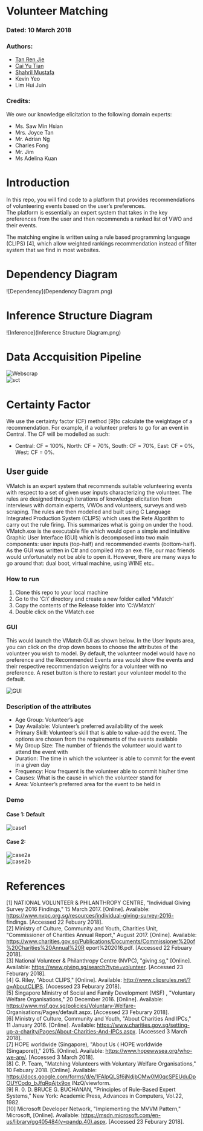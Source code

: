 # Volunteer Matching
### Dated: 10 March 2018
### Authors:
- [Tan Ren Jie](https://github.com/notha99y/)
- [Cai Yu Tian](https://github.com/Yutian-KE)
- [Shahril Mustafa](https://github.com/RefShah)
- Kevin Yeo
- Lim Hui Juin

### Credits:
We owe our knowledge elicitation to the following domain experts:
- Ms. Saw Min Hsian
- Mrs. Joyce Tan
- Mr. Adrian Ng
- Charles Fong
- Mr. Jim
- Ms Adelina Kuan

# Introduction
In this repo, you will find code to a platform that provides recommendations of volunteering events
based on the user’s preferences. <br>
The platform is essentially an expert system that takes in the key preferences from the user
and then recommends a ranked list of VWO and their events. <br>

The matching engine is written using a rule based programming language (CLIPS) [4], which allow weighted
rankings recommendation instead of filter system that we find in most websites.

# Dependency Diagram
![Dependency](Dependency Diagram.png)

# Inference Structure Diagram
![Inference](Inference Structure Diagram.png)

# Data Accquisition Pipeline
![Webscrap](Webscrapping.png) <br>
![sct](scrapcleantransform.png)


# Certainty Factor
We use the certainty factor (CF) method [9]to calculate the weightage of a recommendation.
For example, if a volunteer prefers to go for an event in Central. The CF will be modelled as such:
- Central: CF = 100%, North: CF = 70%, South: CF = 70%, East: CF = 0%, West: CF = 0%.


## User guide
VMatch is an expert system that recommends suitable volunteering events with respect to a set of given user
inputs characterizing the volunteer. The rules are designed through iterations of knowledge elicitation from
interviews with domain experts, VWOs and volunteers, surveys and web scraping. The rules are then modelled
and built using C Language Integrated Production System (CLIPS) which uses the Rete Algorithm to carry out
the rule firing. This summarizes what is going on under the hood. VMatch.exe is the executable file which
would open a simple and intuitive Graphic User Interface (GUI) which is decomposed into two main
components: user inputs (top-half) and recommended events (bottom-half). As the GUI was written in C#
and compiled into an exe. file, our mac friends would unfortunately not be able to open it. However, there are
many ways to go around that: dual boot, virtual machine, using WINE etc..

### How to run
1. Clone this repo to your local machine
2. Go to the ‘C:\’ directory and create a new folder called ‘VMatch’
3. Copy the contents of the Release folder into ‘C:\VMatch’
4. Double click on the VMatch.exe

### GUI
This would launch the VMatch GUI as shown below. In the User Inputs area, you can click on
the drop down boxes to choose the attributes of the volunteer you wish to model. By default, the volunteer
model would have no preference and the Recommended Events area would show the events and their
respective recommendation weights for a volunteer with no preference. A reset button is there to restart
your volunteer model to the default.

![GUI](GUI.png)

### Description of the attributes
- Age Group: Volunteer’s age
- Day Available: Volunteer’s preferred availability of the week
- Primary Skill: Volunteer’s skill that is able to value-add the event. The options are chosen from the
requirements of the events available
- My Group Size: The number of friends the volunteer would want to attend the event with
- Duration: The time in which the volunteer is able to commit for the event in a given day
- Frequency: How frequent is the volunteer able to commit his/her time
- Causes: What is the cause in which the volunteer stand for
- Area: Volunteer’s preferred area for the event to be held in

### Demo
#### Case 1: Default
![case1](case1.JPG)
#### Case 2:
![case2a](case2a.JPG) <br>
![case2b](case2b.JPG)

# References
[1] NATIONAL VOLUNTEER & PHILANTHROPY CENTRE, "Individual Giving Survey 2016 Findings,"
15 March 2017. [Online]. Available: https://www.nvpc.org.sg/resources/individual-giving-survey-2016-
findings. [Accessed 22 Febuary 2018]. <br>
[2] Ministry of Culture, Community and Youth, Charities Unit, "Commissioner of Charities Annual Report,"
August 2017. [Online]. Available:
https://www.charities.gov.sg/Publications/Documents/Commissioner%20of%20Charities%20Annual%20R
eport%202016.pdf. [Accessed 22 Febuary 2018]. <br>
[3] National Volunteer & Philanthropy Centre (NVPC), "giving.sg," [Online]. Available:
https://www.giving.sg/search?type=volunteer. [Accessed 23 Feburary 2018]. <br>
[4] G. Riley, "About CLIPS," [Online]. Available: http://www.clipsrules.net/?q=AboutCLIPS. [Accessed 23
Feburary 2018]. <br>
[5] Singapore Ministry of Social and Family Development (MSF) , "Voluntary Welfare Organisations," 20
December 2016. [Online]. Available: https://www.msf.gov.sg/policies/Voluntary-Welfare-
Organisations/Pages/default.aspx. [Accessed 23 Feburary 2018]. <br>
[6] Ministry of Culture, Community and Youth, "About Charities And IPCs," 11 January 2016. [Online].
Available: https://www.charities.gov.sg/setting-up-a-charity/Pages/About-Charities-And-IPCs.aspx.
[Accessed 3 March 2018]. <br>
[7] HOPE worldwide (Singapore), "About Us ( HOPE worldwide (Singapore))," 2015. [Online]. Available:
https://www.hopewwsea.org/who-we-are/. [Accessed 3 March 2018]. <br>
[8] C. P. Team, "Matching Volunteers with Voluntary Welfare Organisations," 10 Febuary 2018. [Online].
Available:
https://docs.google.com/forms/d/e/1FAIpQLSf6jNdjbOMw0M0qcSPEUduDpOUYCodo_bJfqRqAjtx9ox
lNzQ/viewform. <br>
[9] R. 0. D. BRUCE G. BUCHANAN, "Principles of Rule-Based Expert Systems," New York: Academic Press,
Advances in Computers, Vol.22, 1982. <br>
[10] Microsoft Developer Network, "Implementing the MVVM Pattern," Microsoft, [Online]. Available:
https://msdn.microsoft.com/en-us/library/gg405484(v=pandp.40).aspx. [Accessed 23 Feburary 2018].
